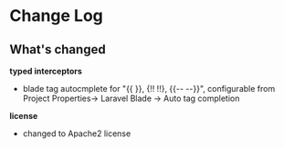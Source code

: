 # Change Log

## What's changed

**typed interceptors**

- blade tag autocmplete for "{{ }}, {!! !!}, {{-- --}}", configurable from Project Properties-> Laravel Blade -> Auto tag completion

**license**

- changed to Apache2 license